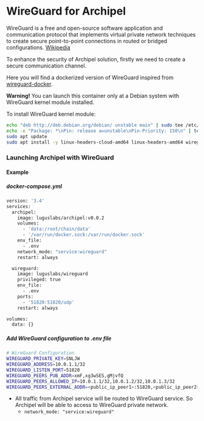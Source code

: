 # WireGuard for Archipel

WireGuard is a free and open-source software application and communication protocol that implements virtual private network techniques to create secure point-to-point connections in routed or bridged configurations. [Wikipedia](https://en.wikipedia.org/wiki/WireGuard) 

To enhance the security of Archipel solution, firstly we need to create a secure communication channel. 

Here you will find a dockerized version of WireGuard inspired from [wireguard-docker](https://github.com/cmulk/wireguard-docker).

**Warning!** You can launch this container only at a Debian system with WireGuard kernel module installed.

To install WireGuard kernel module:
```bash
echo "deb http://deb.debian.org/debian/ unstable main" | sudo tee /etc/apt/sources.list.d/unstable.list
echo -e "Package: *\nPin: release a=unstable\nPin-Priority: 150\n" | tee /etc/apt/preferences.d/limit-unstable
sudo apt update
sudo apt install -y linux-headers-cloud-amd64 linux-headers-amd64 wireguard-dkms
```

### Launching Archipel with WireGuard

#### Example
##### docker-compose.yml
```bash
version: '3.4'
services:
  archipel:
    image: luguslabs/archipel:v0.0.2
    volumes:
      - 'data:/root/chain/data'
      - '/var/run/docker.sock:/var/run/docker.sock'
    env_file:
      - .env
    network_mode: "service:wireguard"
    restart: always

  wireguard:
    image: luguslabs/wireguard
    privileged: true
    env_file:
      - .env
    ports:
      - '51820:51820/udp'
    restart: always

volumes:
  data: {} 
```

##### Add WireGuard configuration to .env file
```bash
# WireGuard Configuration
WIREGUARD_PRIVATE_KEY=SNLJW
WIREGUARD_ADDRESS=10.0.1.1/32
WIREGUARD_LISTEN_PORT=51820
WIREGUARD_PEERS_PUB_ADDR=xmF,xg3wSES,gMjvfQ
WIREGUARD_PEERS_ALLOWED_IP=10.0.1.1/32,10.0.1.2/32,10.0.1.3/32
WIREGUARD_PEERS_EXTERNAL_ADDR=<public_ip_peer1>:51820,<public_ip_peer2>:51820,<public_ip_peer3>:51820
```

* All traffic from Archipel service will be routed to WireGuard service. So Archipel will be able to access to WireGuard private network.
  * ``` network_mode: "service:wireguard" ```
